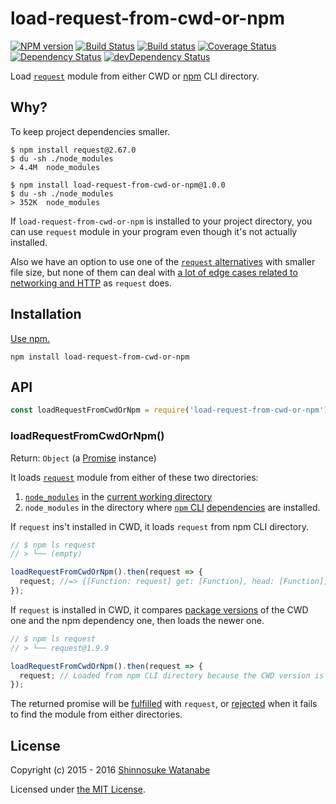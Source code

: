# load-request-from-cwd-or-npm

[![NPM version](https://img.shields.io/npm/v/load-request-from-cwd-or-npm.svg)](https://www.npmjs.com/package/load-request-from-cwd-or-npm)
[![Build Status](https://travis-ci.org/shinnn/load-request-from-cwd-or-npm.svg?branch=master)](https://travis-ci.org/shinnn/load-request-from-cwd-or-npm)
[![Build status](https://ci.appveyor.com/api/projects/status/6iihj63cx8t3pkf6/branch/master?svg=true)](https://ci.appveyor.com/project/ShinnosukeWatanabe/load-request-from-cwd-or-npm/branch/master)
[![Coverage Status](https://img.shields.io/coveralls/shinnn/load-request-from-cwd-or-npm.svg)](https://coveralls.io/github/shinnn/load-request-from-cwd-or-npm)
[![Dependency Status](https://david-dm.org/shinnn/load-request-from-cwd-or-npm.svg)](https://david-dm.org/shinnn/load-request-from-cwd-or-npm)
[![devDependency Status](https://david-dm.org/shinnn/load-request-from-cwd-or-npm/dev-status.svg)](https://david-dm.org/shinnn/load-request-from-cwd-or-npm#info=devDependencies)

Load [`request`](https://www.npmjs.com/package/request) module from either CWD or [npm](https://www.npmjs.com/) CLI directory.

## Why?

To keep project dependencies smaller.

```
$ npm install request@2.67.0
$ du -sh ./node_modules
> 4.4M	node_modules
```

```
$ npm install load-request-from-cwd-or-npm@1.0.0
$ du -sh ./node_modules
> 352K	node_modules
```

If `load-request-from-cwd-or-npm` is installed to your project directory, you can use `request` module in your program even though it's not actually installed.

Also we have an option to use one of the [`request` alternatives](https://www.npmjs.com/browse/keyword/request) with smaller file size, but none of them can deal with [a lot of edge cases related to networking and HTTP](https://github.com/request/request/tree/master/tests) as `request` does.

## Installation

[Use npm.](https://docs.npmjs.com/cli/install)

```
npm install load-request-from-cwd-or-npm
```

## API

```javascript
const loadRequestFromCwdOrNpm = require('load-request-from-cwd-or-npm');
```

### loadRequestFromCwdOrNpm()

Return: `Object` (a [Promise](https://developer.mozilla.org/docs/Web/JavaScript/Reference/Global_Objects/Promise) instance)

It loads [`request`](https://github.com/request/request) module from either of these two directories:

1. [`node_modules`](https://docs.npmjs.com/files/folders#node-modules) in the [current working directory](https://nodejs.org/api/process.html#process_process_cwd)
2. `node_modules` in the directory where [`npm` CLI](https://github.com/npm/npm) [dependencies](https://github.com/npm/npm/blob/d48783c339ca8d47a12685b38f2b1ac540e5bf7f/package.json#L32-L100) are installed.

If `request` ins't installed in CWD, it loads `request` from npm CLI directory.

```javascript
// $ npm ls request
// > └── (empty)

loadRequestFromCwdOrNpm().then(request => {
  request; //=> {[Function: request] get: [Function], head: [Function], ...}
});
```

If `request` is installed in CWD, it compares [package versions](https://docs.npmjs.com/files/package.json#version) of the CWD one and the npm dependency one, then loads the newer one.

```javascript
// $ npm ls request
// > └── request@1.9.9

loadRequestFromCwdOrNpm().then(request => {
  request; // Loaded from npm CLI directory because the CWD version is older
});
```

The returned promise will be [fulfilled](http://promisesaplus.com/#point-26) with `request`, or [rejected](http://promisesaplus.com/#point-30) when it fails to find the module from either directories.

## License

Copyright (c) 2015 - 2016 [Shinnosuke Watanabe](https://github.com/shinnn)

Licensed under [the MIT License](./LICENSE).
